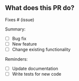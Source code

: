 ## What does this PR do?

Fixes # (issue)

Summary: 
- [ ] Bug fix
- [ ] New feature
- [ ] Change existing functionality

Reminders:
- [ ] Update documentation
- [ ] Write tests for new code